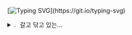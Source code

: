 [![Typing SVG](https://readme-typing-svg.demolab.com?font=Bitcount+Grid+Double&size=30&pause=1000&color=F7526F&background=FFF5E600&center=true&multiline=true&random=true&width=442&height=64&lines=Welcome+to+My+House!)](https://git.io/typing-svg)
<details>
<summary>
  <img src="https://raw.githubusercontent.com/Tarikul-Islam-Anik/Animated-Fluent-Emojis/master/Emojis/Hand%20gestures/Eyes.png" alt="Eyes" width="2%" /> 갈고 닦고 있는...
</summary>
   <br>

![spring](https://img.shields.io/badge/Spring-6DB33F?style=for-the-badge&logo=spring&logoColor=white) 
![jsp](https://img.shields.io/badge/jsp-20232A?style=for-the-badge&logo=jsp&logoColor=61DAFB) 
![node.js](https://img.shields.io/badge/node.js-239120?&style=for-the-badge&logo=node.js&logoColor=white) 
![Thymeleaf](https://img.shields.io/badge/Thymeleaf-14354C?style=for-the-badge&logo=Thymeleaf&logoColor=white) 
![jpa](https://img.shields.io/badge/Jpa-E34F26?style=for-the-badge&logo=Jpa&logoColor=white) 

![js](https://img.shields.io/badge/JavaScript-F7DF1E?style=for-the-badge&logo=JavaScript&logoColor=white) 
![java](https://img.shields.io/badge/Java-ED8B00?style=for-the-badge&logo=openjdk&logoColor=white) 
![kotlin](https://img.shields.io/badge/Kotlin-0095D5?&style=for-the-badge&logo=kotlin&logoColor=white) 

![MySQL](https://img.shields.io/badge/mysql-%2300f.svg?style=for-the-badge&logo=mysql&logoColor=white) 
![monggoDB](https://img.shields.io/badge/monggoDB-B71C1C?style=for-the-badge&logo=monggoDB&logoColor=white)

</details>
